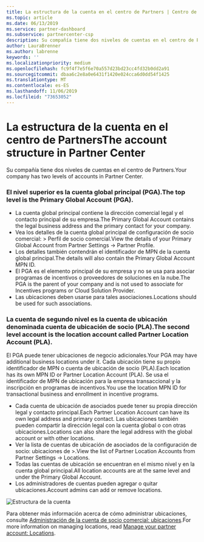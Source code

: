 ```yaml
---
title: La estructura de la cuenta en el centro de Partners | Centro de Partners
ms.topic: article
ms.date: 06/13/2019
ms.service: partner-dashboard
ms.subservice: partnercenter-csp
description: Su compañía tiene dos niveles de cuentas en el centro de Partners.
author: LauraBrenner
ms.author: labrenne
keywords: ''
ms.localizationpriority: medium
ms.openlocfilehash: fc9f4f7e5f6e70a557d23bd23cc4fd32b0dd2a91
ms.sourcegitcommit: dbaa6c2e8a0e6431f1420e024cca6d0dd54f1425
ms.translationtype: MT
ms.contentlocale: es-ES
ms.lasthandoff: 11/06/2019
ms.locfileid: "73653052"
---
```

# <a name="the-account-structure-in-partner-center"></a><span data-ttu-id="ce201-103">La estructura de la cuenta en el centro de Partners</span><span class="sxs-lookup"><span data-stu-id="ce201-103">The account structure in Partner Center</span></span>

<span data-ttu-id="ce201-104">Su compañía tiene dos niveles de cuentas en el centro de Partners.</span><span class="sxs-lookup"><span data-stu-id="ce201-104">Your company has two levels of accounts in Partner Center.</span></span> 

### <a name="the-top-level-is-the-primary-global-account-pga"></a><span data-ttu-id="ce201-105">El nivel superior es la cuenta global principal (PGA).</span><span class="sxs-lookup"><span data-stu-id="ce201-105">The top level is the Primary Global Account (PGA).</span></span>

- <span data-ttu-id="ce201-106">La cuenta global principal contiene la dirección comercial legal y el contacto principal de su empresa.</span><span class="sxs-lookup"><span data-stu-id="ce201-106">The Primary Global Account contains the legal business address and the primary contact for your company.</span></span> 
- <span data-ttu-id="ce201-107">Vea los detalles de la cuenta global principal de configuración de socio comercial: > Perfil de socio comercial.</span><span class="sxs-lookup"><span data-stu-id="ce201-107">View the details of your Primary Global Account from Partner Settings -> Partner Profile.</span></span>
- <span data-ttu-id="ce201-108">Los detalles también contendrán el identificador de MPN de la cuenta global principal.</span><span class="sxs-lookup"><span data-stu-id="ce201-108">The details will also contain the Primary Global Account MPN ID.</span></span> 
- <span data-ttu-id="ce201-109">El PGA es el elemento principal de su empresa y no se usa para asociar programas de incentivos o proveedores de soluciones en la nube.</span><span class="sxs-lookup"><span data-stu-id="ce201-109">The PGA is the parent of your company and is not used to associate for Incentives programs or Cloud Solution Provider.</span></span> 
- <span data-ttu-id="ce201-110">Las ubicaciones deben usarse para tales asociaciones.</span><span class="sxs-lookup"><span data-stu-id="ce201-110">Locations should be used for such associations.</span></span>

### <a name="the-second-level-account-is-the-location-account-called-partner-location-account-pla"></a><span data-ttu-id="ce201-111">La cuenta de segundo nivel es la cuenta de ubicación denominada cuenta de ubicación de socio (PLA).</span><span class="sxs-lookup"><span data-stu-id="ce201-111">The second level account is the location account called Partner Location Account (PLA).</span></span>

<span data-ttu-id="ce201-112">El PGA puede tener ubicaciones de negocio adicionales.</span><span class="sxs-lookup"><span data-stu-id="ce201-112">Your PGA may have additional business locations under it.</span></span> <span data-ttu-id="ce201-113">Cada ubicación tiene su propio identificador de MPN o cuenta de ubicación de socio (PLA).</span><span class="sxs-lookup"><span data-stu-id="ce201-113">Each location has its own MPN ID or Partner Location Account (PLA).</span></span> <span data-ttu-id="ce201-114">Se usa el identificador de MPN de ubicación para la empresa transaccional y la inscripción en programas de incentivos.</span><span class="sxs-lookup"><span data-stu-id="ce201-114">You use the location MPN ID for transactional business and enrollment in incentive programs.</span></span>

- <span data-ttu-id="ce201-115">Cada cuenta de ubicación de asociados puede tener su propia dirección legal y contacto principal.</span><span class="sxs-lookup"><span data-stu-id="ce201-115">Each Partner Location Account can have its own legal address and primary contact.</span></span> <span data-ttu-id="ce201-116">Las ubicaciones también pueden compartir la dirección legal con la cuenta global o con otras ubicaciones.</span><span class="sxs-lookup"><span data-stu-id="ce201-116">Locations can also share the legal address with the global account or with other locations.</span></span>
- <span data-ttu-id="ce201-117">Ver la lista de cuentas de ubicación de asociados de la configuración de socio: ubicaciones de >.</span><span class="sxs-lookup"><span data-stu-id="ce201-117">View the list of Partner Location Accounts from Partner Settings -> Locations.</span></span>
- <span data-ttu-id="ce201-118">Todas las cuentas de ubicación se encuentran en el mismo nivel y en la cuenta global principal.</span><span class="sxs-lookup"><span data-stu-id="ce201-118">All location accounts are at the same level and under the Primary Global Account.</span></span>
- <span data-ttu-id="ce201-119">Los administradores de cuentas pueden agregar o quitar ubicaciones.</span><span class="sxs-lookup"><span data-stu-id="ce201-119">Account admins can add or remove locations.</span></span>

![Estructura de la cuenta](images/accountstructure.png)

<span data-ttu-id="ce201-121">Para obtener más información acerca de cómo administrar ubicaciones, consulte [Administración de la cuenta de socio comercial: ubicaciones](manage-locations.md).</span><span class="sxs-lookup"><span data-stu-id="ce201-121">For more information on managing locations, read [Manage your partner account: Locations](manage-locations.md).</span></span> 




















